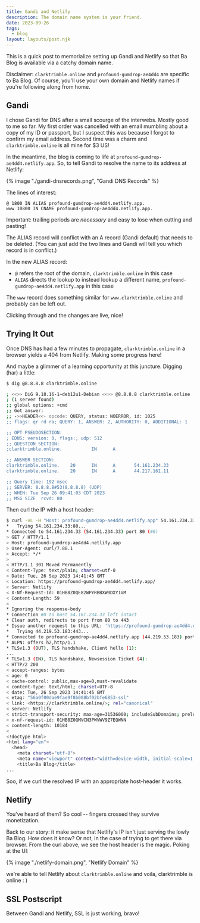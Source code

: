 ```yaml
---
title: Gandi and Netlify
description: The domain name system is your friend.
date: 2023-09-26
tags:
  - blog
layout: layouts/post.njk
---
```


This is a quick post to memorialize setting up Gandi and Netlify so that Ba Blog is available via a catchy domain name.

Disclaimer: `clarktrimble.online` and `profound-gumdrop-ae4dd4` are specific to Ba Blog.
Of course, you'll use your own domain and Netlify names if you're following along from home.

## Gandi

I chose Gandi for DNS after a small scourge of the interwebs.
Mostly good to me so far.
My first order was cancelled with an email mumbling about a copy of my ID or passport, but I suspect this was because I forgot to confirm my email address.
Second time was a charm and `clarktrimble.online` is all mine for $3 US!

In the meantime, the blog is coming to life at `profound-gumdrop-ae4dd4.netlify.app`.
So, to tell Gandi to resolve the name to its address at Netlify:


{% image "./gandi-dnsrecords.png", "Gandi DNS Records" %}

The lines of interest:

```text
@ 1800 IN ALIAS profound-gumdrop-ae4dd4.netlify.app.
www 10800 IN CNAME profound-gumdrop-ae4dd4.netlify.app.
```

Important: trailing periods are _necessary_ and easy to lose when cutting and pasting!

The ALIAS record will conflict with an A record (Gandi default) that needs to be deleted.
(You can just add the two lines and Gandi will tell you which record is in conflict.)

In the new ALIAS record:
 - `@` refers the root of the domain, `clarktrimble.online` in this case
 - `ALIAS` directs the lookup to instead lookup a different name, `profound-gumdrop-ae4dd4.netlify.app` in this case

The `www` record does something similar for `www.clarktrimble.online` and probably can be left out.

Clicking through and the changes are live, nice!

## Trying It Out

Once DNS has had a few minutes to propagate, `clarktrimble.online` in a browser yields a 404 from Netlify.
Making some progress here!

And maybe a glimmer of a learning opportunity at this juncture.  Digging (har) a little:

```bash
$ dig @8.8.8.8 clarktrimble.online

; <<>> DiG 9.18.16-1~deb12u1-Debian <<>> @8.8.8.8 clarktrimble.online
; (1 server found)
;; global options: +cmd
;; Got answer:
;; ->>HEADER<<- opcode: QUERY, status: NOERROR, id: 1025
;; flags: qr rd ra; QUERY: 1, ANSWER: 2, AUTHORITY: 0, ADDITIONAL: 1

;; OPT PSEUDOSECTION:
; EDNS: version: 0, flags:; udp: 512
;; QUESTION SECTION:
;clarktrimble.online.           IN      A

;; ANSWER SECTION:
clarktrimble.online.    20      IN      A       54.161.234.33
clarktrimble.online.    20      IN      A       44.217.161.11

;; Query time: 192 msec
;; SERVER: 8.8.8.8#53(8.8.8.8) (UDP)
;; WHEN: Tue Sep 26 09:41:03 CDT 2023
;; MSG SIZE  rcvd: 80
```

Then curl the IP with a host header:

```bash
$ curl -vL -H "Host: profound-gumdrop-ae4dd4.netlify.app" 54.161.234.33
*   Trying 54.161.234.33:80...
* Connected to 54.161.234.33 (54.161.234.33) port 80 (#0)
> GET / HTTP/1.1
> Host: profound-gumdrop-ae4dd4.netlify.app
> User-Agent: curl/7.88.1
> Accept: */*
>
< HTTP/1.1 301 Moved Permanently
< Content-Type: text/plain; charset=utf-8
< Date: Tue, 26 Sep 2023 14:41:45 GMT
< Location: https://profound-gumdrop-ae4dd4.netlify.app/
< Server: Netlify
< X-Nf-Request-Id: 01HB8Z0QE82WPYRBBXW0DXY1VM
< Content-Length: 59
<
* Ignoring the response-body
* Connection #0 to host 54.161.234.33 left intact
* Clear auth, redirects to port from 80 to 443
* Issue another request to this URL: 'https://profound-gumdrop-ae4dd4.netlify.app/'
*   Trying 44.219.53.183:443...
* Connected to profound-gumdrop-ae4dd4.netlify.app (44.219.53.183) port 443 (#1)
* ALPN: offers h2,http/1.1
* TLSv1.3 (OUT), TLS handshake, Client hello (1):
...
* TLSv1.3 (IN), TLS handshake, Newsession Ticket (4):
< HTTP/2 200
< accept-ranges: bytes
< age: 0
< cache-control: public,max-age=0,must-revalidate
< content-type: text/html; charset=UTF-8
< date: Tue, 26 Sep 2023 14:41:45 GMT
< etag: "56a0f00dae9fae9f8b008bf02bfe6853-ssl"
< link: <https://clarktrimble.online/>; rel="canonical"
< server: Netlify
< strict-transport-security: max-age=31536000; includeSubDomains; preload
< x-nf-request-id: 01HB8Z0QMVCN3PWVWV9Z7EQWNN
< content-length: 10184
<
<!doctype html>
<html lang="en">
  <head>
    <meta charset="utf-8">
    <meta name="viewport" content="width=device-width, initial-scale=1.0">
    <title>Ba Blog</title>
...
```

Soo, if we curl the resolved IP with an appropriate host-header it works.

## Netlify

You've heard of them?  So cool -- fingers crossed they survive monetization.

Back to our story: it make sense that Netlify's IP isn't just serving the lowly Ba Blog.
How does it know?  Or not, in the case of trying to get there via browser.
From the curl above, we see the host header is the magic.  Poking at the UI:

{% image "./netlify-domain.png", "Netlify Domain" %}

we're able to tell Netlify about `clarktrimble.online` and voila, clarktrimble is online : )

## SSL Postscript

Between Gandi and Netlify, SSL is just working, bravo!
